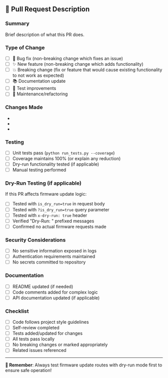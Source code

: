## 🔄 Pull Request Description

### Summary
Brief description of what this PR does.

### Type of Change
<!-- Mark the relevant option with an "x" -->
- [ ] 🐛 Bug fix (non-breaking change which fixes an issue)
- [ ] ✨ New feature (non-breaking change which adds functionality)  
- [ ] 💥 Breaking change (fix or feature that would cause existing functionality to not work as expected)
- [ ] 📚 Documentation update
- [ ] 🧪 Test improvements
- [ ] 🔧 Maintenance/refactoring

### Changes Made
<!-- List the main changes made in this PR -->
- 
- 
- 

### Testing
<!-- Describe how this has been tested -->
- [ ] Unit tests pass (`python run_tests.py --coverage`)
- [ ] Coverage maintains 100% (or explain any reduction)
- [ ] Dry-run functionality tested (if applicable)
- [ ] Manual testing performed

### Dry-Run Testing (if applicable)
If this PR affects firmware update logic:
- [ ] Tested with `is_dry_run=true` in request body
- [ ] Tested with `?is_dry_run=true` query parameter  
- [ ] Tested with `x-dry-run: true` header
- [ ] Verified "Dry-Run: " prefixed messages
- [ ] Confirmed no actual firmware requests made

### Security Considerations
- [ ] No sensitive information exposed in logs
- [ ] Authentication requirements maintained
- [ ] No secrets committed to repository

### Documentation
- [ ] README updated (if needed)
- [ ] Code comments added for complex logic
- [ ] API documentation updated (if applicable)

### Checklist
- [ ] Code follows project style guidelines
- [ ] Self-review completed
- [ ] Tests added/updated for changes
- [ ] All tests pass locally
- [ ] No breaking changes or marked appropriately
- [ ] Related issues referenced

---

**🚨 Remember**: Always test firmware update routes with dry-run mode first to ensure safe operation!